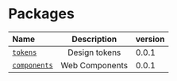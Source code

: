 # Packages

| Name       |           Description             | version |
| :---------- | :--------------------------------------------------------------------: | :--------
| [`tokens`](../tokens/)  |  Design tokens   | 0.0.1
| [`components`](../components/)  |  Web Components   |  0.0.1
